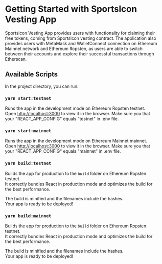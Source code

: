 # Getting Started with SportsIcon Vesting App

SportsIcon Vesting App provides users with functionality for claiming their free tokens, coming from SportsIcon vesting contract. The application also provides users with MetaMask and WalletConnect connection on Ethereum Mainnet network and Ethereum Ropsten, as users are able to switch between their accounts and explore their successful transactions through Etherscan.

## Available Scripts

In the project directory, you can run:

### `yarn start:testnet`

Runs the app in the development mode on Ethereum Ropsten testnet.\
Open [http://localhost:3000](http://localhost:3000) to view it in the browser.
Make sure you that your "REACT_APP_CONFIG" equals "testnet" in .env file.

### `yarn start:mainnet`

Runs the app in the development mode on Ethereum Mainnet mainnet.\
Open [http://localhost:3000](http://localhost:3000) to view it in the browser.
Make sure you that your "REACT_APP_CONFIG" equals "mainnet" in .env file.

### `yarn build:testnet`

Builds the app for production to the `build` folder on Ethereum Ropsten testnet.\
It correctly bundles React in production mode and optimizes the build for the best performance.

The build is minified and the filenames include the hashes.\
Your app is ready to be deployed!

### `yarn build:mainnet`

Builds the app for production to the `build` folder on Ethereum Ropsten testnet.\
It correctly bundles React in production mode and optimizes the build for the best performance.

The build is minified and the filenames include the hashes.\
Your app is ready to be deployed!
